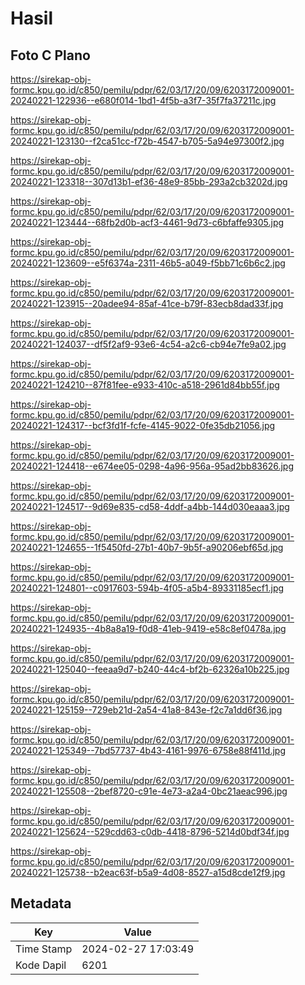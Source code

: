 # Hasil

## Foto C Plano

https://sirekap-obj-formc.kpu.go.id/c850/pemilu/pdpr/62/03/17/20/09/6203172009001-20240221-122936--e680f014-1bd1-4f5b-a3f7-35f7fa37211c.jpg

https://sirekap-obj-formc.kpu.go.id/c850/pemilu/pdpr/62/03/17/20/09/6203172009001-20240221-123130--f2ca51cc-f72b-4547-b705-5a94e97300f2.jpg

https://sirekap-obj-formc.kpu.go.id/c850/pemilu/pdpr/62/03/17/20/09/6203172009001-20240221-123318--307d13b1-ef36-48e9-85bb-293a2cb3202d.jpg

https://sirekap-obj-formc.kpu.go.id/c850/pemilu/pdpr/62/03/17/20/09/6203172009001-20240221-123444--68fb2d0b-acf3-4461-9d73-c6bfaffe9305.jpg

https://sirekap-obj-formc.kpu.go.id/c850/pemilu/pdpr/62/03/17/20/09/6203172009001-20240221-123609--e5f6374a-2311-46b5-a049-f5bb71c6b6c2.jpg

https://sirekap-obj-formc.kpu.go.id/c850/pemilu/pdpr/62/03/17/20/09/6203172009001-20240221-123915--20adee94-85af-41ce-b79f-83ecb8dad33f.jpg

https://sirekap-obj-formc.kpu.go.id/c850/pemilu/pdpr/62/03/17/20/09/6203172009001-20240221-124037--df5f2af9-93e6-4c54-a2c6-cb94e7fe9a02.jpg

https://sirekap-obj-formc.kpu.go.id/c850/pemilu/pdpr/62/03/17/20/09/6203172009001-20240221-124210--87f81fee-e933-410c-a518-2961d84bb55f.jpg

https://sirekap-obj-formc.kpu.go.id/c850/pemilu/pdpr/62/03/17/20/09/6203172009001-20240221-124317--bcf3fd1f-fcfe-4145-9022-0fe35db21056.jpg

https://sirekap-obj-formc.kpu.go.id/c850/pemilu/pdpr/62/03/17/20/09/6203172009001-20240221-124418--e674ee05-0298-4a96-956a-95ad2bb83626.jpg

https://sirekap-obj-formc.kpu.go.id/c850/pemilu/pdpr/62/03/17/20/09/6203172009001-20240221-124517--9d69e835-cd58-4ddf-a4bb-144d030eaaa3.jpg

https://sirekap-obj-formc.kpu.go.id/c850/pemilu/pdpr/62/03/17/20/09/6203172009001-20240221-124655--1f5450fd-27b1-40b7-9b5f-a90206ebf65d.jpg

https://sirekap-obj-formc.kpu.go.id/c850/pemilu/pdpr/62/03/17/20/09/6203172009001-20240221-124801--c0917603-594b-4f05-a5b4-89331185ecf1.jpg

https://sirekap-obj-formc.kpu.go.id/c850/pemilu/pdpr/62/03/17/20/09/6203172009001-20240221-124935--4b8a8a19-f0d8-41eb-9419-e58c8ef0478a.jpg

https://sirekap-obj-formc.kpu.go.id/c850/pemilu/pdpr/62/03/17/20/09/6203172009001-20240221-125040--feeaa9d7-b240-44c4-bf2b-62326a10b225.jpg

https://sirekap-obj-formc.kpu.go.id/c850/pemilu/pdpr/62/03/17/20/09/6203172009001-20240221-125159--729eb21d-2a54-41a8-843e-f2c7a1dd6f36.jpg

https://sirekap-obj-formc.kpu.go.id/c850/pemilu/pdpr/62/03/17/20/09/6203172009001-20240221-125349--7bd57737-4b43-4161-9976-6758e88f411d.jpg

https://sirekap-obj-formc.kpu.go.id/c850/pemilu/pdpr/62/03/17/20/09/6203172009001-20240221-125508--2bef8720-c91e-4e73-a2a4-0bc21aeac996.jpg

https://sirekap-obj-formc.kpu.go.id/c850/pemilu/pdpr/62/03/17/20/09/6203172009001-20240221-125624--529cdd63-c0db-4418-8796-5214d0bdf34f.jpg

https://sirekap-obj-formc.kpu.go.id/c850/pemilu/pdpr/62/03/17/20/09/6203172009001-20240221-125738--b2eac63f-b5a9-4d08-8527-a15d8cde12f9.jpg


## Metadata

| Key        | Value               |
| ---------- | ------------------- |
| Time Stamp | 2024-02-27 17:03:49 |
| Kode Dapil | 6201                |



